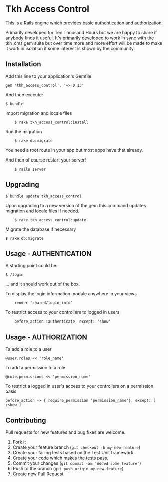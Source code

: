 # Tkh Access Control

This is a Rails engine which provides basic authentication and authorization.

Primarily developed for Ten Thousand Hours but we are happy to share if anybody finds it useful.  It's primarily developed to work in sync with the tkh_cms gem suite but over time more and more effort will be made to make it work in isolation if some interest is shown by the community.


## Installation

Add this line to your application's Gemfile:

    gem 'tkh_access_control', '~> 0.13'

And then execute:

    $ bundle

Import migration and locale files

		$ rake tkh_access_control:install

Run the migration

		$ rake db:migrate

You need a root route in your app but most apps have that already.

And then of course restart your server!

		$ rails server


## Upgrading

    $ bundle update tkh_access_control

Upon upgrading to a new version of the gem this command updates migration and locale files if needed.

		$ rake tkh_access_control:update

Migrate the database if necessary

    $ rake db:migrate


## Usage - AUTHENTICATION


A starting point could be:

    $ /login

... and it should work out of the box.

To display the login information module anywhere in your views

		render 'shared/login_info'

To restrict access to your controllers to logged in users:

		before_action :authenticate, except: 'show'


## Usage - AUTHORIZATION

Ta add a role to a user

    @user.roles << 'role_name'

To add a permission to a role

    @role.permissions << 'permission_name'

To restrict a logged in user's access to your controllers on a permission basis

    before_action -> { require_permission 'permission_name'}, except: [ :show ]


## Contributing

Pull requests for new features and bug fixes are welcome.

1. Fork it
2. Create your feature branch (`git checkout -b my-new-feature`)
3. Create your failing tests based on the Test Unit framework.
4. Create your code which makes the tests pass.
5. Commit your changes (`git commit -am 'Added some feature'`)
6. Push to the branch (`git push origin my-new-feature`)
7. Create new Pull Request
